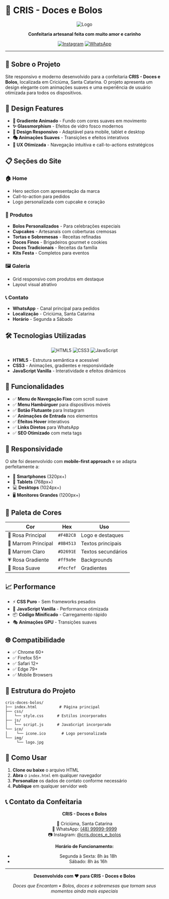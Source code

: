 # 🧁 CRIS - Doces e Bolos

<div align="center">

![Logo](https://img.shields.io/badge/🧁-CRIS%20Doces%20e%20Bolos-F4B2C8?style=for-the-badge&logoColor=8B4513)

**Confeitaria artesanal feita com muito amor e carinho**

[![Instagram](https://img.shields.io/badge/Instagram-@cris.doces__e__bolos-E4405F?style=for-the-badge&logo=instagram&logoColor=white)](https://www.instagram.com/cris.doces_e_bolos_/)
[![WhatsApp](https://img.shields.io/badge/WhatsApp-Faça%20seu%20Pedido-25D366?style=for-the-badge&logo=whatsapp&logoColor=white)](https://wa.me/554896096524)

</div>

---

## 🌟 **Sobre o Projeto**

Site responsivo e moderno desenvolvido para a confeitaria **CRIS - Doces e Bolos**, localizada em Criciúma, Santa Catarina. O projeto apresenta um design elegante com animações suaves e uma experiência de usuário otimizada para todos os dispositivos.

## 🎨 **Design Features**

- **🌈 Gradiente Animado** - Fundo com cores suaves em movimento
- **✨ Glassmorphism** - Efeitos de vidro fosco modernos
- **📱 Design Responsivo** - Adaptável para mobile, tablet e desktop
- **🎭 Animações Suaves** - Transições e efeitos interativos
- **🎯 UX Otimizada** - Navegação intuitiva e call-to-actions estratégicos

## 📋 **Seções do Site**

### 🏠 **Home**
- Hero section com apresentação da marca
- Call-to-action para pedidos
- Logo personalizada com cupcake e coração

### 🍰 **Produtos**
- **Bolos Personalizados** - Para celebrações especiais
- **Cupcakes** - Artesanais com coberturas cremosas
- **Tortas e Sobremesas** - Receitas refinadas
- **Doces Finos** - Brigadeiros gourmet e cookies
- **Doces Tradicionais** - Receitas da família
- **Kits Festa** - Completos para eventos

### 🖼️ **Galeria**
- Grid responsivo com produtos em destaque
- Layout visual atrativo

### 📞 **Contato**
- **WhatsApp** - Canal principal para pedidos
- **Localização** - Criciúma, Santa Catarina
- **Horário** - Segunda a Sábado

## 🛠️ **Tecnologias Utilizadas**

<div align="center">

![HTML5](https://img.shields.io/badge/HTML5-E34F26?style=for-the-badge&logo=html5&logoColor=white)
![CSS3](https://img.shields.io/badge/CSS3-1572B6?style=for-the-badge&logo=css3&logoColor=white)
![JavaScript](https://img.shields.io/badge/JavaScript-F7DF1E?style=for-the-badge&logo=javascript&logoColor=black)

</div>

- **HTML5** - Estrutura semântica e acessível
- **CSS3** - Animações, gradientes e responsividade
- **JavaScript Vanilla** - Interatividade e efeitos dinâmicos

## 🎯 **Funcionalidades**

- ✅ **Menu de Navegação Fixo** com scroll suave
- ✅ **Menu Hambúrguer** para dispositivos móveis
- ✅ **Botão Flutuante** para Instagram
- ✅ **Animações de Entrada** nos elementos
- ✅ **Efeitos Hover** interativos
- ✅ **Links Diretos** para WhatsApp
- ✅ **SEO Otimizado** com meta tags

## 📱 **Responsividade**

O site foi desenvolvido com **mobile-first approach** e se adapta perfeitamente a:

- 📱 **Smartphones** (320px+)
- 📲 **Tablets** (768px+)
- 💻 **Desktops** (1024px+)
- 🖥️ **Monitores Grandes** (1200px+)

## 🎨 **Paleta de Cores**

<div align="center">

| Cor | Hex | Uso |
|-----|-----|-----|
| 🌸 Rosa Principal | `#F4B2C8` | Logo e destaques |
| 🤎 Marrom Principal | `#8B4513` | Textos principais |
| 🧡 Marrom Claro | `#D2691E` | Textos secundários |
| 💗 Rosa Gradiente | `#ff9a9e` | Backgrounds |
| 💖 Rosa Suave | `#fecfef` | Gradientes |

</div>

## 📈 **Performance**

- ⚡ **CSS Puro** - Sem frameworks pesados
- 🚀 **JavaScript Vanilla** - Performance otimizada
- 📦 **Código Minificado** - Carregamento rápido
- 🎭 **Animações GPU** - Transições suaves

## 🌐 **Compatibilidade**

- ✅ Chrome 60+
- ✅ Firefox 55+
- ✅ Safari 12+
- ✅ Edge 79+
- ✅ Mobile Browsers

## 📂 **Estrutura do Projeto**

```
cris-doces-bolos/
├── index.html          # Página principal
├── css/
│   └── style.css      # Estilos incorporados
├── js/
│   └── script.js      # JavaScript incorporado
└── ico/
│    └── icone.ico       # Logo personalizada
└── img/
     └── logo.jpg
```

## 🚀 **Como Usar**

1. **Clone ou baixe** o arquivo HTML
2. **Abra** o `index.html` em qualquer navegador
3. **Personalize** os dados de contato conforme necessário
4. **Publique** em qualquer servidor web

## 📞 **Contato da Confeitaria**

<div align="center">

**CRIS - Doces e Bolos**

📍 Criciúma, Santa Catarina  
📱 WhatsApp: [(48) 99999-9999](https://wa.me/5548999999999)  
📷 Instagram: [@cris.doces_e_bolos](https://www.instagram.com/cris.doces_e_bolos_/)

**Horário de Funcionamento:**
- Segunda à Sexta: 8h às 18h
- Sábado: 8h às 16h

</div>

---

<div align="center">

**Desenvolvido com ❤️ para CRIS - Doces e Bolos**

*Doces que Encantam • Bolos, doces e sobremesas que tornam seus momentos ainda mais especiais*

</div>
